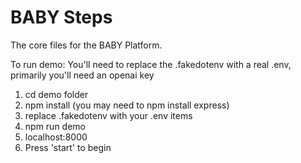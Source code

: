 # BABY Steps
 The core files for the BABY Platform.

To run demo:
You'll need to replace the .fakedotenv with a real .env, primarily you'll need an openai key
1. cd demo folder
2. npm install (you may need to npm install express)
3. replace .fakedotenv with your .env items
4. npm run demo
5. localhost:8000
6. Press 'start' to begin
